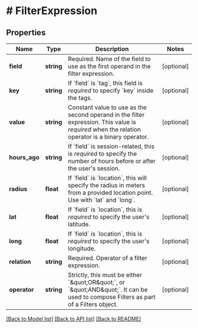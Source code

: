 # # FilterExpression

## Properties

Name | Type | Description | Notes
------------ | ------------- | ------------- | -------------
**field** | **string** | Required. Name of the field to use as the first operand in the filter expression. | [optional]
**key** | **string** | If &#x60;field&#x60; is &#x60;tag&#x60;, this field is *required* to specify &#x60;key&#x60; inside the tags. | [optional]
**value** | **string** | Constant value to use as the second operand in the filter expression. This value is *required* when the relation operator is a binary operator. | [optional]
**hours_ago** | **string** | If &#x60;field&#x60; is session-related, this is *required* to specify the number of hours before or after the user&#39;s session. | [optional]
**radius** | **float** | If &#x60;field&#x60; is &#x60;location&#x60;, this will specify the radius in meters from a provided location point. Use with &#x60;lat&#x60; and &#x60;long&#x60;. | [optional]
**lat** | **float** | If &#x60;field&#x60; is &#x60;location&#x60;, this is *required* to specify the user&#39;s latitude. | [optional]
**long** | **float** | If &#x60;field&#x60; is &#x60;location&#x60;, this is *required* to specify the user&#39;s longitude. | [optional]
**relation** | **string** | Required. Operator of a filter expression. | [optional]
**operator** | **string** | Strictly, this must be either &#x60;\&quot;OR\&quot;&#x60;, or &#x60;\&quot;AND\&quot;&#x60;.  It can be used to compose Filters as part of a Filters object. | [optional]

[[Back to Model list]](../../README.md#models) [[Back to API list]](../../README.md#endpoints) [[Back to README]](../../README.md)
